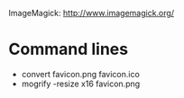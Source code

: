 ImageMagick: http://www.imagemagick.org/

# Command lines #

  * convert favicon.png favicon.ico
  * mogrify -resize x16 favicon.png
